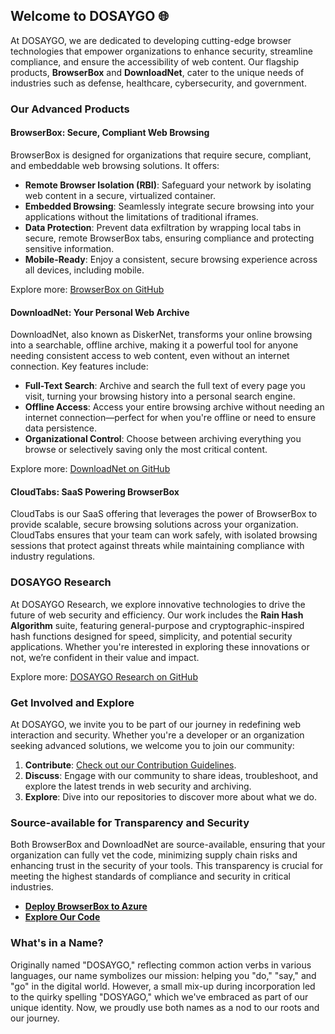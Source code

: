 ## Welcome to DOSAYGO 🌐

At DOSAYGO, we are dedicated to developing cutting-edge browser technologies that empower organizations to enhance security, streamline compliance, and ensure the accessibility of web content. Our flagship products, **BrowserBox** and **DownloadNet**, cater to the unique needs of industries such as defense, healthcare, cybersecurity, and government.

### Our Advanced Products

#### **BrowserBox: Secure, Compliant Web Browsing**
BrowserBox is designed for organizations that require secure, compliant, and embeddable web browsing solutions. It offers:

- **Remote Browser Isolation (RBI)**: Safeguard your network by isolating web content in a secure, virtualized container.
- **Embedded Browsing**: Seamlessly integrate secure browsing into your applications without the limitations of traditional iframes.
- **Data Protection**: Prevent data exfiltration by wrapping local tabs in secure, remote BrowserBox tabs, ensuring compliance and protecting sensitive information.
- **Mobile-Ready**: Enjoy a consistent, secure browsing experience across all devices, including mobile.

Explore more: [BrowserBox on GitHub](https://github.com/BrowserBox/BrowserBox)

#### **DownloadNet: Your Personal Web Archive**
DownloadNet, also known as DiskerNet, transforms your online browsing into a searchable, offline archive, making it a powerful tool for anyone needing consistent access to web content, even without an internet connection. Key features include:

- **Full-Text Search**: Archive and search the full text of every page you visit, turning your browsing history into a personal search engine.
- **Offline Access**: Access your entire browsing archive without needing an internet connection—perfect for when you're offline or need to ensure data persistence.
- **Organizational Control**: Choose between archiving everything you browse or selectively saving only the most critical content.

Explore more: [DownloadNet on GitHub](https://github.com/dosyago/DownloadNet)

#### **CloudTabs: SaaS Powering BrowserBox**
CloudTabs is our SaaS offering that leverages the power of BrowserBox to provide scalable, secure browsing solutions across your organization. CloudTabs ensures that your team can work safely, with isolated browsing sessions that protect against threats while maintaining compliance with industry regulations.

### **DOSAYGO Research**
At DOSAYGO Research, we explore innovative technologies to drive the future of web security and efficiency. Our work includes the **Rain Hash Algorithm** suite, featuring general-purpose and cryptographic-inspired hash functions designed for speed, simplicity, and potential security applications. Whether you're interested in exploring these innovations or not, we’re confident in their value and impact.

Explore more: [DOSAYGO Research on GitHub](https://github.com/DOSAYGO-Research/rain)

### Get Involved and Explore

At DOSAYGO, we invite you to be part of our journey in redefining web interaction and security. Whether you're a developer or an organization seeking advanced solutions, we welcome you to join our community:

1. **Contribute**: [Check out our Contribution Guidelines](https://github.com/dosyago/DownloadNet/blob/fun/CONTRIBUTING.md).
2. **Discuss**: Engage with our community to share ideas, troubleshoot, and explore the latest trends in web security and archiving.
3. **Explore**: Dive into our repositories to discover more about what we do.

### **Source-available for Transparency and Security**

Both BrowserBox and DownloadNet are source-available, ensuring that your organization can fully vet the code, minimizing supply chain risks and enhancing trust in the security of your tools. This transparency is crucial for meeting the highest standards of compliance and security in critical industries.

- [**Deploy BrowserBox to Azure**](https://portal.azure.com/#create/Microsoft.Template/uri/https%3A%2F%2Fraw.githubusercontent.com%2FBrowserBox%2FBrowserBox%2Fboss%2Fspread-channels%2Fazure%2Fdosyago%2Fbrowserbox%2Fazuredeploy.json/createUIDefinitionUri/https%3A%2F%2Fraw.githubusercontent.com%2FBrowserBox%2FBrowserBox%2Fboss%2Fspread-channels%2Fazure%2Fdosyago%2Fbrowserbox%2FcreateUiDefinition.json)
- [**Explore Our Code**](https://github.com/dosyago)

### **What's in a Name?**
Originally named "DOSAYGO," reflecting common action verbs in various languages, our name symbolizes our mission: helping you "do," "say," and "go" in the digital world. However, a small mix-up during incorporation led to the quirky spelling "DOSYAGO," which we've embraced as part of our unique identity. Now, we proudly use both names as a nod to our roots and our journey.
